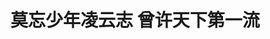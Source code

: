 # 莫忘少年凌云志 曾许天下第一流

<!---
lanzeze/lanzeze is a ✨ special ✨ repository because its `README.md` (this file) appears on your GitHub profile.
You can click the Preview link to take a look at your changes.
--->

